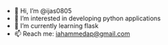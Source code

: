 - 👋 Hi, I’m @ijas0805
- 👀 I’m interested in developing python applications
- 🌱 I’m currently learning flask
- 📫 Reach me: iahammedap@gmail.com
